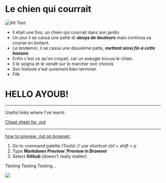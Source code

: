 # Le chien qui courrait

![Alt Text](https://media.giphy.com/media/3oEduEEt1Idb9g05IA/giphy.gif)

* Il était une fois, un chien qui courrait dans son jardin.
* Un jour il se cassa une patte et **aboya de douleurs** mais continua sa course en boitant.
* Le lendemin, il se cassa une deuxième patte, ***mettant ainsi fin à cette histoire***.
* Enfin c'est ce qu'on croyait, car un aveugle trouva le chien. 
* Il le soigna et le vendit sur le marcher noir chinois
* Son histoire s'est surement bien terminer. 
* FIN

<h1>HELLO AYOUB!</h1>

<hr>
Useful links where I've learnt:

<a href="https://github.com/adam-p/markdown-here/wiki/Markdown-Cheatsheet">Cheat sheet for .md</a>
<hr>
<a href="https://www.youtube.com/watch?time_continue=110&v=f2LH4N4Z0bU">how to preview .md on browser:</a>
<ol>
	<li>
		Go to command palette (Tools) <em>// use shortcut ctrl + shift + p</em>
	</li>
	<li>
		Type <strong>Markdown Preview: Preview in Browser</strong>
	</li>
	<li>
		Select <strong>Github</strong> (doesn't really matter)
	</li>
</ol>
Testing 
Testing 
Testing...

![](http://i.imgur.com/OUkLi.gif)